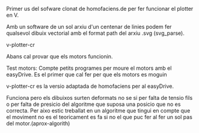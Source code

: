 Primer us del sofware clonat de homofaciens.de per fer funcionar 
el plotter en V.

Amb un software de un sol arxiu d'un centenar de linies podem fer
qualsevol dibuix vectorial amb el format path del arxiu .svg (svg_parse).

v-plotter-cr

Abans cal provar que els motors funcionin.

Test motors: Compte petits programes per moure el motors amb el easyDrive.
Es el primer que cal fer per que els motors es moguin

v-plotter-cr es la versio adaptada de homofaciens per al easyDrive. 

Funciona pero els dibuixos surten deformats no se si per falta de tensio
fils o per falta de presicio del algoritme que suposa una posicio que no es
correcta. Per aixo estic treballat en un algoritme que tingui en compte que
el moviment no es el teoricament es fa si no el que puc fer al fer un sol pas
del motor.(aprox-algorith)
